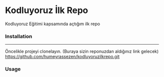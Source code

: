 # **Kodluyoruz İlk Repo**

Kodluyoruz Eğitimi kapsamında açtığım ilk repo

### Installation
----------------------------------------
Öncelikle projeyi clonelayın. (Buraya sizin reponuzdan aldığınız link gelecek)
https://github.com/humeyrassezen/kodluyoruzilkrepo.git
### Usage
